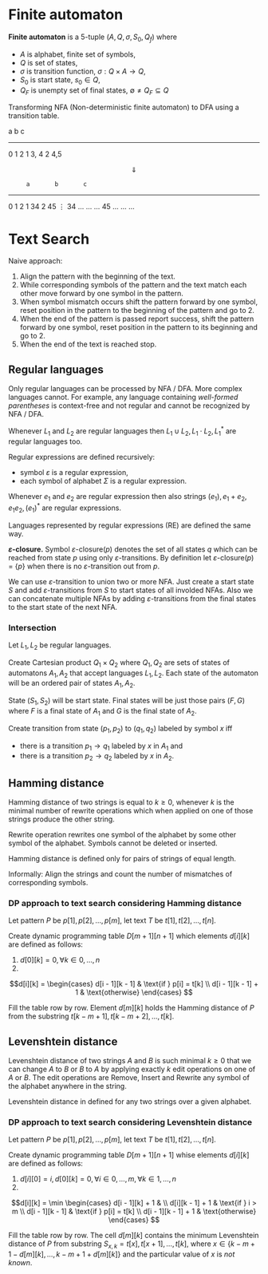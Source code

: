 # Finite automaton

**Finite automaton** is a 5-tuple $(A, Q, \sigma, S_0, Q_f)$ where

* $A$ is alphabet, finite set of symbols,
* $Q$ is set of states,
* $\sigma$ is transition function, $\sigma: Q \times A \rightarrow Q$,
* $S_0$ is start state, $s_0 \in Q$,
* $Q_F$ is unempty set of final states, $\emptyset \ne Q_F \subseteq Q$

Transforming NFA (Non-deterministic finite automaton) to DFA using a transition table.

  a     b     c
- ----- ----- -----
0 1     2
1       3, 4
2 4,5

$$\Downarrow$$

         a       b       c
-------- ------- ------- -----
0        1       2
1                34
2        45
$\vdots$
34       $\dots$ $\dots$ $\dots$
45       $\dots$ $\dots$ $\dots$

# Text Search

Naive approach:

1. Align the pattern with the beginning of the text.
2. While corresponding symbols of the pattern and the text match each other move forward by one symbol in the pattern.
3. When symbol mismatch occurs shift the pattern forward by one symbol, reset position in the pattern to the beginning of the pattern and go to 2.
4. When the end of the pattern is passed report success, shift the pattern forward by one symbol, reset position in the pattern to its beginning and go to 2.
5. When the end of the text is reached stop.

## Regular languages

Only regular languages can be processed by NFA / DFA. More complex languages cannot. For example, any language containing *well-formed parentheses* is context-free and not regular and cannot be recognized by NFA / DFA.

Whenever $L_1$ and $L_2$ are regular languages then $L_1 \cup L_2, L_1 \cdot L_2, L_1^*$ are regular languages too.

Regular expressions are defined recursively:

* symbol $\varepsilon$ is a regular expression,
* each symbol of alphabet $\Sigma$ is a regular expression.

Whenever $e_1$ and $e_2$ are regular expression then also strings $(e_1), e_1 + e_2, e_1e_2, (e_1)^*$ are regular expressions.

Languages represented by regular expressions (RE) are defined the same way.

**$\varepsilon$-closure.** Symbol $\varepsilon$-closure($p$) denotes the set of all states $q$ which can be reached from state $p$ using only $\varepsilon$-transitions. By definition let $\varepsilon$-closure($p$) = $\{p\}$ when there is no $\varepsilon$-transition out from $p$.

We can use $\varepsilon$-transition to union two or more NFA. Just create a start state $S$ and add $\varepsilon$-transitions from $S$ to start states of all involded NFAs. Also we can concatenate multiple NFAs by adding $\varepsilon$-transitions from the final states to the start state of the next NFA.

### Intersection

Let $L_1, L_2$ be regular languages.

Create Cartesian product $Q_1 \times Q_2$ where $Q_1, Q_2$ are sets of states of automatons $A_1, A_2$ that accept languages $L_1, L_2$. Each state of the automaton will be an ordered pair of states $A_1, A_2$.

State $(S_1, S_2)$ will be start state. Final states will be just those pairs $(F, G)$ where $F$ is a final state of $A_1$ and $G$ is the final state of $A_2$.

Create transition from state $(p_1, p_2)$ to $(q_1, q_2)$ labeled by symbol $x$ iff

* there is a transition $p_1 \rightarrow q_1$ labeled by $x$ in $A_1$ and
* there is a transition $p_2 \rightarrow q_2$ labeled by $x$ in $A_2$.

## Hamming distance

Hamming distance of two strings is equal to $k \geq 0$, whenever $k$ is the minimal number of rewrite operations which when applied on one of those strings produce the other string.

Rewrite operation rewrites one symbol of the alphabet by some other symbol of the alphabet. Symbols cannot be deleted or inserted.

Hamming distance is defined only for pairs of strings of equal length.

Informally: Align the strings and count the number of mismatches of corresponding symbols.

### DP approach to text search considering Hamming distance

Let pattern $P$ be $p[1], p[2], \dots, p[m]$, let text $T$ be $t[1], t[2], \dots, t[n]$.

Create dynamic programming table $D[m + 1][n + 1]$ which elements $d[i][k]$ are defined as follows:

1. $d[0][k] = 0, \forall k \in 0, \dots, n$
2. 
$$d[i][k] = \begin{cases}
d[i - 1][k - 1] & \text{if } p[i] = t[k] \\
d[i - 1][k - 1] + 1 & \text{otherwise}
\end{cases}
$$

Fill the table row by row. Element $d[m][k]$ holds the Hamming distance of $P$ from the substring $t[k - m + 1], t[k - m + 2], \dots, t[k]$.

## Levenshtein distance

Levenshtein distance of two strings $A$ and $B$ is such minimal $k \geq 0$ that we can change $A$ to $B$ or $B$ to $A$ by applying exactly $k$ edit operations on one of $A$ or $B$. The edit operations are Remove, Insert and Rewrite any symbol of the alphabet anywhere in the string.

Levenshtein distance in defined for any two strings over a given alphabet.

### DP approach to text search considering Levenshtein distance

Let pattern $P$ be $p[1], p[2], \dots, p[m]$, let text $T$ be $t[1], t[2], \dots, t[n]$.

Create dynamic programming table $D[m + 1][n + 1]$ whise elements $d[i][k]$ are defined as follows:

1. $d[i][0] = i, d[0][k] = 0, \forall i \in 0, \dots, m, \forall k \in 1, \dots, n$
2. 
$$d[i][k] = \min \begin{cases}
d[i - 1][k] + 1 & \\
d[i][k - 1] + 1 & \text{if } i > m \\
d[i - 1][k - 1] & \text{if } p[i] = t[k] \\
d[i - 1][k - 1] + 1 & \text{otherwise}
\end{cases}
$$

Fill the table row by row. The cell $d[m][k]$ contains the minimum Levenshtein distance of $P$ from substring $S_{x,k} = t[x], t[x + 1], \dots, t[k]$, where $x \in \{ k - m + 1 - d[m][k], \dots, k - m + 1 + d[m][k] \}$ and the particular value of $x$ is *not known*.
